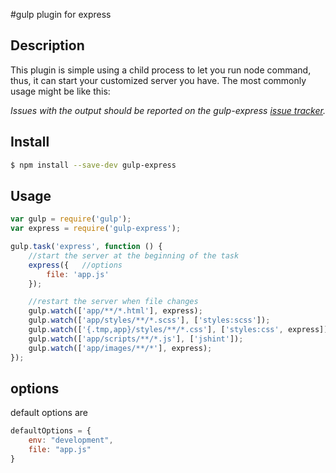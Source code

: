 #gulp plugin for express

## Description
This plugin is simple using a child process to let you run node command, thus, it can start your customized server you have.
The most commonly usage might be like this:

*Issues with the output should be reported on the gulp-express [issue tracker](https://github.com/gimm/gulp-express/issues).*

## Install

```bash
$ npm install --save-dev gulp-express
```

## Usage

```js
var gulp = require('gulp');
var express = require('gulp-express');

gulp.task('express', function () {
    //start the server at the beginning of the task
    express({   //options
        file: 'app.js'
    });

    //restart the server when file changes
    gulp.watch(['app/**/*.html'], express);
    gulp.watch(['app/styles/**/*.scss'], ['styles:scss']);
    gulp.watch(['{.tmp,app}/styles/**/*.css'], ['styles:css', express]);
    gulp.watch(['app/scripts/**/*.js'], ['jshint']);
    gulp.watch(['app/images/**/*'], express);
});
```

## options
default options are
```js
defaultOptions = {
    env: "development",
    file: "app.js"
}
```

